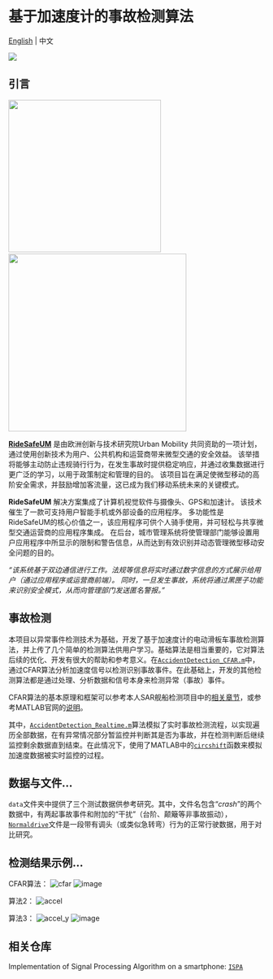 # 基于加速度计的事故检测算法
[English](README.md) | 中文

![](https://skillicons.dev/icons?i=matlab)

## 引言
<p>
<img src="https://github.com/Rc-W024/AccidDetec-Accel/assets/97808991/59074c57-fe89-40be-97c9-9da5ae591cff" width=300px /> &nbsp;&nbsp;&nbsp;&nbsp;&nbsp;
<img src="https://github.com/Rc-W024/AccidDetec-Accel/assets/97808991/ad5521de-d3b7-49e6-b90d-38da43525c99" width=350px />
</p>

[**RideSafeUM**](https://ridesafeum.com/) 是由欧洲创新与技术研究院Urban Mobility 共同资助的一项计划，通过使用创新技术为用户、公共机构和运营商带来微型交通的安全效益。 该举措将能够主动防止违规骑行行为，在发生事故时提供稳定响应，并通过收集数据进行更广泛的学习，以用于政策制定和管理的目的。 该项目旨在满足使微型移动的高阶安全需求，并鼓励增加客流量，这已成为我们移动系统未来的关键模式。

**RideSafeUM** 解决方案集成了计算机视觉软件与摄像头、GPS和加速计。 该技术催生了一款可支持用户智能手机或外部设备的应用程序。 多功能性是RideSafeUM的核心价值之一，该应用程序可供个人骑手使用，并可轻松与共享微型交通运营商的应用程序集成。 在后台，城市管理系统将使管理部门能够设置用户应用程序中所显示的限制和警告信息，从而达到有效识别并动态管理微型移动安全问题的目的。

*“该系统基于双边通信进行工作。法规等信息将实时通过数字信息的方式展示给用户（通过应用程序或运营商前端）。 同时，一旦发生事故，系统将通过黑匣子功能来识别安全模式，从而向管理部门发送匿名警报。”*

## 事故检测
本项目以异常事件检测技术为基础，开发了基于加速度计的电动滑板车事故检测算法，并上传了几个简单的检测算法供用户学习。基础算法是相当重要的，它对算法后续的优化、开发有很大的帮助和参考意义。在[`AccidentDetection_CFAR.m`](https://github.com/Rc-W024/AccidDetec-Accel/blob/main/AccidentDetection_CFAR.m)中，通过CFAR算法分析加速度信号以检测识别事故事件。在此基础上，开发的其他检测算法都是通过处理、分析数据和信号本身来检测异常（事故）事件。

CFAR算法的基本原理和框架可以参考本人SAR舰船检测项目中的[相关章节](https://github.com/Rc-W024/SAR_Ship_detection_CFAR#constant-false-alarm-rate-cfar)，或参考MATLAB官网的[说明](https://ww2.mathworks.cn/help/phased/ug/constant-false-alarm-rate-cfar-detection.html)。

其中，[`AccidentDetection_Realtime.m`](https://github.com/Rc-W024/AccidDetec-Accel/blob/main/AccidentDetection_Realtime.m)算法模拟了实时事故检测流程，以实现遍历全部数据，在有异常情况部分暂监控并判断其是否为事故，并在检测判断后继续监控剩余数据直到结束。在此情况下，使用了MATLAB中的[`circshift`](https://www.mathworks.com/help/matlab/ref/circshift.html)函数来模拟加速度数据被实时监控的过程。

## 数据与文件...
`data`文件夹中提供了三个测试数据供参考研究。其中，文件名包含“*crash*”的两个数据中，有两起事故事件和附加的“干扰”（台阶、颠簸等非事故振动），[`Normaldrive`](https://github.com/Rc-W024/AccidDetec-Accel/blob/main/data/Normaldrive.tsv)文件是一段带有调头（或类似急转弯）行为的正常行驶数据，用于对比研究。

## 检测结果示例...
CFAR算法：
![cfar](https://user-images.githubusercontent.com/97808991/156751830-3220bc8e-1b9a-4ff6-827d-5d37ef054066.png)
![image](https://user-images.githubusercontent.com/97808991/156751927-ad3edd30-d26f-488a-b9f3-4e686257a73a.png)

算法2：
![accel](https://user-images.githubusercontent.com/97808991/156752181-45d5baad-4693-466f-98d5-f53a67d7868e.png)

算法3：
![accel_y](https://user-images.githubusercontent.com/97808991/156752351-1a3d5a43-6434-44f1-8716-4dc73af61fef.png)
![image](https://user-images.githubusercontent.com/97808991/156752457-5e4fa8ad-3277-4085-9f0e-66f7a8655270.png)

## 相关仓库
Implementation of Signal Processing Algorithm on a smartphone: [`ISPA`](https://github.com/Rc-W024/Implementation-of-Signal-Processing-Algorithm-on-a-smartphone)
